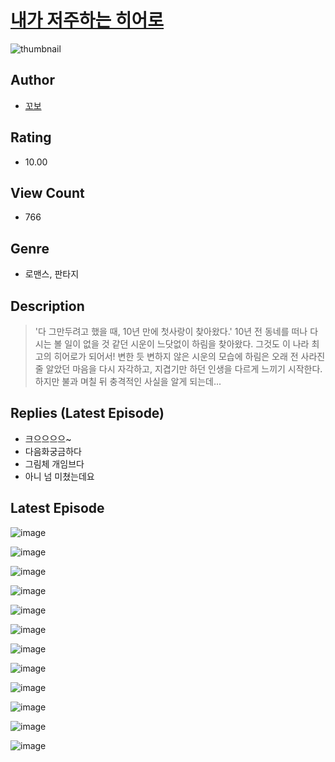 # [내가 저주하는 히어로](https://comic.naver.com/challenge/list?titleId=810187)
![thumbnail](https://image-comic.pstatic.net/user_contents_data/challenge_comic/2023/05/23/366688/upload_3486402259879290160_480x623.jpeg)

## Author
- [꼬보](https://comic.naver.com/artistTitle?id=366688)

## Rating
- 10.00

## View Count
- 766

## Genre
- 로맨스, 판타지

## Description
> '다 그만두려고 했을 때, 10년 만에 첫사랑이 찾아왔다.' 10년 전 동네를 떠나 다시는 볼 일이 없을 것 같던 시운이 느닷없이 하림을 찾아왔다. 그것도 이 나라 최고의 히어로가 되어서! 변한 듯 변하지 않은 시운의 모습에 하림은 오래 전 사라진 줄 알았던 마음을 다시 자각하고, 지겹기만 하던 인생을 다르게 느끼기 시작한다. 하지만 불과 며칠 뒤 충격적인 사실을 알게 되는데...

## Replies (Latest Episode)
- 크으으으으~
- 다음화궁금하다
- 그림체 개임브다
- 아니 넘 미쳤는데요

## Latest Episode
![image](https://image-comic.pstatic.net/user_contents_data/challenge_comic/2023/05/23/366688/upload_7363493380042810425.jpeg)

![image](https://image-comic.pstatic.net/user_contents_data/challenge_comic/2023/05/23/366688/upload_4062917777363853624.jpeg)

![image](https://image-comic.pstatic.net/user_contents_data/challenge_comic/2023/05/23/366688/upload_3473463018852987702.jpeg)

![image](https://image-comic.pstatic.net/user_contents_data/challenge_comic/2023/05/23/366688/upload_3978430209373595238.jpeg)

![image](https://image-comic.pstatic.net/user_contents_data/challenge_comic/2023/05/23/366688/upload_4063149984787476785.jpeg)

![image](https://image-comic.pstatic.net/user_contents_data/challenge_comic/2023/05/23/366688/upload_7293919776783874358.jpeg)

![image](https://image-comic.pstatic.net/user_contents_data/challenge_comic/2023/05/23/366688/upload_7291717459271365985.jpeg)

![image](https://image-comic.pstatic.net/user_contents_data/challenge_comic/2023/05/23/366688/upload_3846465933974712624.jpeg)

![image](https://image-comic.pstatic.net/user_contents_data/challenge_comic/2023/05/23/366688/upload_3486968303034184245.jpeg)

![image](https://image-comic.pstatic.net/user_contents_data/challenge_comic/2023/05/23/366688/upload_7089001380236047417.jpeg)

![image](https://image-comic.pstatic.net/user_contents_data/challenge_comic/2023/05/23/366688/upload_3618985586074007346.jpeg)

![image](https://image-comic.pstatic.net/user_contents_data/challenge_comic/2023/05/23/366688/upload_3846415370183336546.jpeg)
